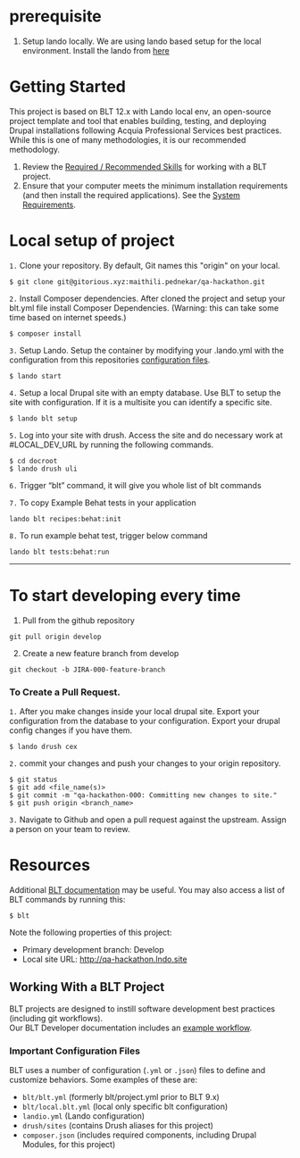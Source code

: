 # prerequisite
1. Setup lando locally.
    We are using lando based setup for the local environment. Install the lando from [here](https://github.com/lando/lando)

# Getting Started
This project is based on BLT 12.x with Lando local env, an open-source project template and tool that enables building, testing, and deploying Drupal installations following Acquia Professional Services best practices. While this is one of many methodologies, it is our recommended methodology.

1. Review the [Required / Recommended Skills](https://docs.acquia.com/blt/developer/skills/) for working with a BLT project.
2. Ensure that your computer meets the minimum installation requirements (and then install the required applications). See the [System Requirements](https://docs.acquia.com/blt/install/).

# Local setup of project
`1.` Clone your repository. By default, Git names this "origin" on your local.
```
$ git clone git@gitorious.xyz:maithili.pednekar/qa-hackathon.git
```
`2.` Install Composer dependencies.
After cloned the project and setup your blt.yml file install Composer Dependencies. (Warning: this can take some time based on internet speeds.)
```
$ composer install
```
`3.` Setup Lando.
Setup the container by modifying your .lando.yml  with the configuration from this repositories [configuration files](#important-configuration-files).
```
$ lando start
```

`4.` Setup a local Drupal site with an empty database.
Use BLT to setup the site with configuration.  If it is a multisite you can identify a specific site.
```
$ lando blt setup
```

`5.` Log into your site with drush.
Access the site and do necessary work at #LOCAL_DEV_URL by running the following commands.
```
$ cd docroot
$ lando drush uli
```

`6.` Trigger “blt” command, it will give you whole list of blt commands

`7.` To copy Example Behat tests in your application
```
lando blt recipes:behat:init
```

`8.` To run example behat test, trigger below command
```
lando blt tests:behat:run
```

---
# To start developing every time

1. Pull from the github repository
```
git pull origin develop
```

2. Create a new feature branch from develop
```
git checkout -b JIRA-000-feature-branch
```

### To Create a Pull Request.

`1.` After you make changes inside your local drupal site. Export your configuration from the database to your configuration.
 Export your drupal config changes if you have them.
 ```
$ lando drush cex
```

`2.` commit your changes and push your changes to your origin repository.
```
$ git status
$ git add <file_name(s)>
$ git commit -m "qa-hackathon-000: Committing new changes to site."
$ git push origin <branch_name>
```

`3.` Navigate to Github and open a pull request against the upstream. Assign a person on your team to review.

# Resources

Additional [BLT documentation](https://docs.acquia.com/blt/) may be useful. You may also access a list of BLT commands by running this:
```
$ blt
```

Note the following properties of this project:
* Primary development branch: Develop
* Local site URL: http://qa-hackathon.lndo.site

## Working With a BLT Project
BLT projects are designed to instill software development best practices (including git workflows). \
Our BLT Developer documentation includes an [example workflow](https://docs.acquia.com/blt/developer/dev-workflow/).

### Important Configuration Files
BLT uses a number of configuration (`.yml` or `.json`) files to define and customize behaviors. Some examples of these are:

* `blt/blt.yml` (formerly blt/project.yml prior to BLT 9.x)
* `blt/local.blt.yml` (local only specific blt configuration)
* `landio.yml` (Lando configuration)
* `drush/sites` (contains Drush aliases for this project)
* `composer.json` (includes required components, including Drupal Modules, for this project)
